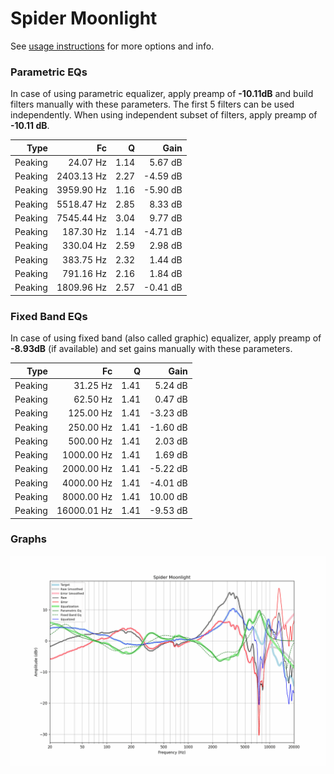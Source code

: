 # Spider Moonlight
See [usage instructions](https://github.com/jaakkopasanen/AutoEq#usage) for more options and info.

### Parametric EQs
In case of using parametric equalizer, apply preamp of **-10.11dB** and build filters manually
with these parameters. The first 5 filters can be used independently.
When using independent subset of filters, apply preamp of **-10.11 dB**.

| Type    | Fc         |    Q | Gain     |
|--------:|-----------:|-----:|---------:|
| Peaking | 24.07 Hz   | 1.14 | 5.67 dB  |
| Peaking | 2403.13 Hz | 2.27 | -4.59 dB |
| Peaking | 3959.90 Hz | 1.16 | -5.90 dB |
| Peaking | 5518.47 Hz | 2.85 | 8.33 dB  |
| Peaking | 7545.44 Hz | 3.04 | 9.77 dB  |
| Peaking | 187.30 Hz  | 1.14 | -4.71 dB |
| Peaking | 330.04 Hz  | 2.59 | 2.98 dB  |
| Peaking | 383.75 Hz  | 2.32 | 1.44 dB  |
| Peaking | 791.16 Hz  | 2.16 | 1.84 dB  |
| Peaking | 1809.96 Hz | 2.57 | -0.41 dB |

### Fixed Band EQs
In case of using fixed band (also called graphic) equalizer, apply preamp of **-8.93dB**
(if available) and set gains manually with these parameters.

| Type    | Fc          |    Q | Gain     |
|--------:|------------:|-----:|---------:|
| Peaking | 31.25 Hz    | 1.41 | 5.24 dB  |
| Peaking | 62.50 Hz    | 1.41 | 0.47 dB  |
| Peaking | 125.00 Hz   | 1.41 | -3.23 dB |
| Peaking | 250.00 Hz   | 1.41 | -1.60 dB |
| Peaking | 500.00 Hz   | 1.41 | 2.03 dB  |
| Peaking | 1000.00 Hz  | 1.41 | 1.69 dB  |
| Peaking | 2000.00 Hz  | 1.41 | -5.22 dB |
| Peaking | 4000.00 Hz  | 1.41 | -4.01 dB |
| Peaking | 8000.00 Hz  | 1.41 | 10.00 dB |
| Peaking | 16000.01 Hz | 1.41 | -9.53 dB |

### Graphs
![](./Spider%20Moonlight.png)